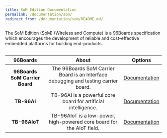 ```yaml
---
title: SoM Edition Documentation
permalink: /documentation/som/
redirect_from: /documentation/som/README.md/
---
```

The SoM Edition (SoM) (Wireless and Compute) is a 96Boards specification which encourages the development of reliable and cost-effective embedded platforms for building end-products.

<div style="overflow-x:scroll;" markdown="1">

| 96Boards                                         | About                                                  | Options                                              |
|:------------------------------------------------:|:------------------------------------------------------:|:----------------------------------------------------:|
| **96Boards SoM Carrier Board** | The 96Boards SoM Carrier Board is an Interface debugging and testing carrier board. | [Documentation](/documentation/som/96boards-som-carrier-board/) |
| **TB-96AI** | TB-96AI is a powerful core board for artificial intelligence.  | [Documentation](/documentation/som/tb-96ai/) |
| **TB-96AIoT** | TB-96AIoT is a low-power, high-powered core board for the AIoT field. | [Documentation](/documentation/som/tb-96aiot/)<br> |
</div>
